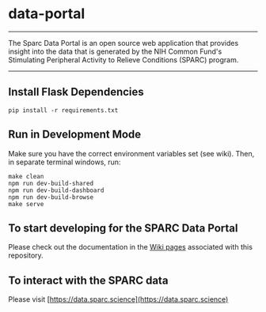 # data-portal

----

The Sparc Data Portal is an open source web application that provides insight into the data that is generated by the NIH Common Fund's Stimulating Peripheral Activity to Relieve Conditions (SPARC) program.

----

## Install Flask Dependencies
`pip install -r requirements.txt`

## Run in Development Mode
Make sure you have the correct environment variables set (see wiki). Then, in separate terminal windows, run:

```
make clean
npm run dev-build-shared
npm run dev-build-dashboard
npm run dev-build-browse
make serve
```

## To start developing for the SPARC Data Portal
Please check out the documentation in the [Wiki pages](https://github.com/nih-sparc/data-portal/wiki) associated with this repository. 

## To interact with the SPARC data 
Please visit [https://data.sparc.science](https://data.sparc.science)
